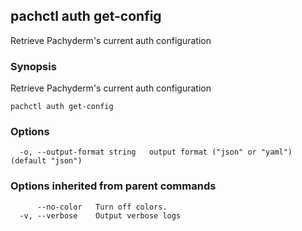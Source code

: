 ## pachctl auth get-config

Retrieve Pachyderm's current auth configuration

### Synopsis


Retrieve Pachyderm's current auth configuration

```
pachctl auth get-config
```

### Options

```
  -o, --output-format string   output format ("json" or "yaml") (default "json")
```

### Options inherited from parent commands

```
      --no-color   Turn off colors.
  -v, --verbose    Output verbose logs
```

